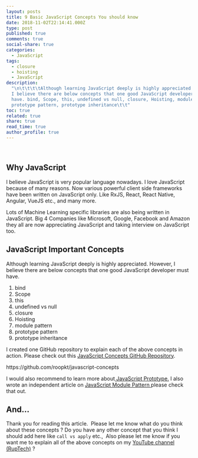```yaml
---
layout: posts
title: 9 Basic JavaScript Concepts You should know
date: 2018-11-02T22:14:41.000Z
type: post
published: true
comments: true
social-share: true
categories:
  - JavaScript
tags:
  - closure
  - hoisting
  - JavaScript
description:
  "\n\t\t\t\tAlthough learning JavaScript deeply is highly appreciated. However,
  I believe there are below concepts that one good JavaScript developer must
  have. bind, Scope, this, undefined vs null, closure, Hoisting, module pattern,
  prototype pattern, prototype inheritance\t\t"
toc: true
related: true
share: true
read_time: true
author_profile: true
---
```


<br />
<h2>Why JavaScript</h2>
<p>I believe JavaScript is very popular language nowadays. I love JavaScript because of many reasons. Now various powerful client side frameworks have been written on JavaScript only. Like RxJS, React, React Native, Angular, VueJS etc., and many more.</p>
<p>Lots of Machine Learning specific libraries are also being written in JavaScript. Big 4 Companies like Microsoft, Google, Facebook and Amazon they all are now appreciating JavaScript and taking interview on JavaScript too.</p>
<h2>JavaScript Important Concepts</h2>
<p>Although learning JavaScript deeply is highly appreciated. However, I believe there are below concepts that one good JavaScript developer must have.</p>
<ol>
<li>bind</li>
<li>Scope</li>
<li>this</li>
<li>undefined vs null</li>
<li>closure</li>
<li>Hoisting</li>
<li>module pattern</li>
<li>prototype pattern</li>
<li>prototype inheritance</li>
</ol>
<p>I created one GitHub repository to explain each of the above concepts in action. Please check out this <a href="https://github.com/roopkt/javascript-concepts/tree/master/src" target="_blank" rel="noopener noreferrer">JavaScript Concepts GitHub Repository</a>.</p>
<p>https://github.com/roopkt/javascript-concepts</p>
<p>I would also recommend to learn more about<a href="http://rupeshtiwari.com/javascript-prototype-inheritance/"> JavaScript Prototype.</a> I also wrote an independent article on <a href="http://rupeshtiwari.com/javascript-module-pattern/">JavaScript Module Pattern </a>please check that out.</p>
<h2>And...</h2>
<p>Thank you for reading this article.  Please let me know what do you think about these concepts ? Do you have any other concept that you think I should add here like <code>call vs apply</code> etc.,  Also please let me know if you want me to explain all of the above concepts on my <a href="https://www.youtube.com/channel/UCfjBZHutgAYon-T8sqt1rwg">YouTube channel (RupTech)</a> ?</p>
<p>&nbsp;</p>
<p>&nbsp;		</p>
